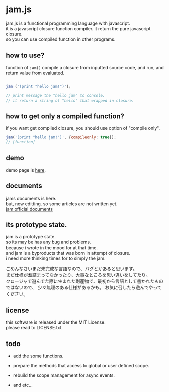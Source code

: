 
# jam.js

<!-- jam.js is a functional programmng language with javascript.   -->
<!-- and its javascript function compiler.   -->
<!-- jam() compile and call the closure by inputted source code.   -->

<!-- jamはJavaScriptで実装された関数型言語です。   -->
<!-- 地味にコンパイル法式。   -->
<!-- コンパイルと言っても関数コンパイラです。   -->
<!-- 用意されている関数jamにソースコードを与えてあげると、   -->
<!-- コードを解釈してJavaScriptで実行可能な関数を生成し、実行してくれます。   -->

jam.js is a functional programming language with javascript.  
it is a javascript closure function compiler. it return the pure javascript closure.  
so you can use compiled function in other programs.  

## how to use?

function of `jam()` compile a closure from inputted source code, and run, and return value from evaluated.

```javascript

jam ('(print "hello jam!")');

// print message the "hello jam" to console.
// it return a string of "hello" that wrapped in closure.

```

## how to get only a compiled function?

if you want get compiled closure,
you should use option of "compile only".


<!-- if you want get the closure then   -->
<!-- add the options to second argument.   -->

<!-- ソースコードのみを与えてjamを実行した場合、   -->
<!-- コンパイルされた関数は実行され、実行結果が返り値となるため、生成された関数はロストします。   -->
<!-- もし、生成された関数が欲しい場合、例のように第二引数のオプションに{compileonly: true}を与えてあげることにより、 -->
<!-- 実行関数を受け取ることができます。 -->

```javascript
jam('(print "hello jam!")', {compileonly: true});
// [function]
```

## demo

demo page is [here](http://jam.tikubonn.org/demo/).

## documents

jams documents is here.  
but, now editting. so some articles are not written yet.  
[jam official documents](https://github.com/tikubonn/jam.js/wiki)  

## its prototype state.

jam is a prototype state.  
so its may be has any bug and problems.  
because i wrote in the mood for at that time.  
and jam is a byproducts that was born in attempt of closure.  
i need more thinking times for to simply the jam.  

ごめんなさいまだ未完成な言語なので、バグとかあると思います。  
まだ仕様が煮詰まってなかったり、大事なところを思い違いをしてたり。  
クロージャで遊んでた際に生まれた副産物で、最初から言語として書かれたものではないので、
少々無理のある仕様があるかも。
お気に召したら遊んでやってください。  

## license

this software is released under the MIT License.  
please read to LICENSE.txt  

## todo

* add the some functions.

* prepare the methods that access to global or user defined scope.

* rebuild the scope management for async events.

* and etc...

